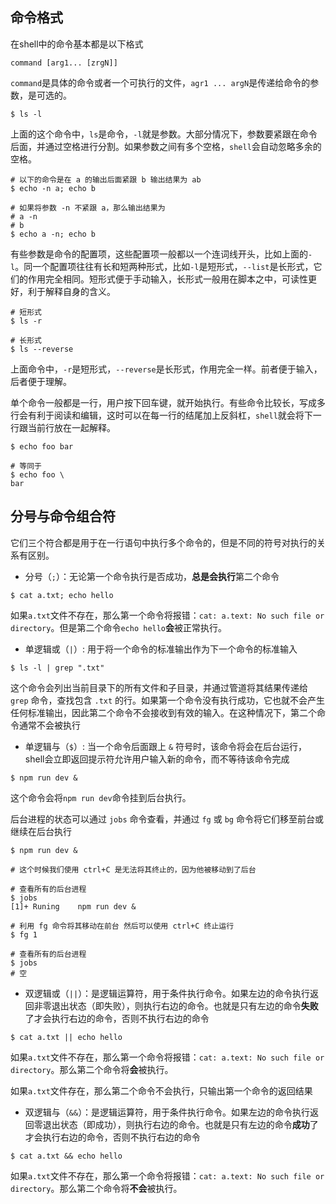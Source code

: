 ## 命令格式

在shell中的命令基本都是以下格式

```shell
command [arg1... [zrgN]]
```

`command`是具体的命令或者一个可执行的文件，`agr1 ... argN`是传递给命令的参数，是可选的。

```shell
$ ls -l
```

上面的这个命令中，`ls`是命令，`-l`就是参数。大部分情况下，参数要紧跟在命令后面，并通过空格进行分割。如果参数之间有多个空格，`shell`会自动忽略多余的空格。

```shell
# 以下的命令是在 a 的输出后面紧跟 b 输出结果为 ab
$ echo -n a; echo b

# 如果将参数 -n 不紧跟 a，那么输出结果为
# a -n 
# b
$ echo a -n; echo b
```

有些参数是命令的配置项，这些配置项一般都以一个连词线开头，比如上面的`-l`。同一个配置项往往有长和短两种形式，比如`-l`是短形式，`--list`是长形式，它们的作用完全相同。短形式便于手动输入，长形式一般用在脚本之中，可读性更好，利于解释自身的含义。

```shell
# 短形式
$ ls -r

# 长形式
$ ls --reverse
```

上面命令中，`-r`是短形式，`--reverse`是长形式，作用完全一样。前者便于输入，后者便于理解。

单个命令一般都是一行，用户按下回车键，就开始执行。有些命令比较长，写成多行会有利于阅读和编辑，这时可以在每一行的结尾加上反斜杠，`shell`就会将下一行跟当前行放在一起解释。

```shell
$ echo foo bar

# 等同于
$ echo foo \
bar
```

## 分号与命令组合符

它们三个符合都是用于在一行语句中执行多个命令的，但是不同的符号对执行的关系有区别。

- 分号（`;`）：无论第一个命令执行是否成功，**总是会执行**第二个命令

```shell
$ cat a.txt; echo hello
```

如果`a.txt`文件不存在，那么第一个命令将报错：`cat: a.text: No such file or directory`。但是第二个命令`echo hello`**会**被正常执行。

- 单逻辑或（`|`）: 用于将一个命令的标准输出作为下一个命令的标准输入

```shell
$ ls -l | grep ".txt"
```

这个命令会列出当前目录下的所有文件和子目录，并通过管道将其结果传递给 `grep` 命令，查找包含 `.txt` 的行。如果第一个命令没有执行成功，它也就不会产生任何标准输出，因此第二个命令不会接收到有效的输入。在这种情况下，第二个命令通常不会被执行

- 单逻辑与（`$`）: 当一个命令后面跟上 `&` 符号时，该命令将会在后台运行，shell会立即返回提示符允许用户输入新的命令，而不等待该命令完成

```shell
$ npm run dev &
```

这个命令会将`npm run dev`命令挂到后台执行。

后台进程的状态可以通过 `jobs` 命令查看，并通过 `fg` 或 `bg` 命令将它们移至前台或继续在后台执行

```shell
$ npm run dev &

# 这个时候我们使用 ctrl+C 是无法将其终止的，因为他被移动到了后台

# 查看所有的后台进程
$ jobs
[1]+ Runing    npm run dev &

# 利用 fg 命令将其移动在前台 然后可以使用 ctrl+C 终止运行
$ fg 1

# 查看所有的后台进程
$ jobs
# 空
```

- 双逻辑或（`||`）：是逻辑运算符，用于条件执行命令。如果左边的命令执行返回非零退出状态（即失败），则执行右边的命令。也就是只有左边的命令**失败**了才会执行右边的命令，否则不执行右边的命令

```shell
$ cat a.txt || echo hello
```

如果`a.txt`文件不存在，那么第一个命令将报错：`cat: a.text: No such file or directory`。那么第二个命令将**会**被执行。

如果`a.txt`文件存在，那么第二个命令不会执行，只输出第一个命令的返回结果

- 双逻辑与（`&&`）：是逻辑运算符，用于条件执行命令。如果左边的命令执行返回零退出状态（即成功），则执行右边的命令。也就是只有左边的命令**成功**了才会执行右边的命令，否则不执行右边的命令

```shell
$ cat a.txt && echo hello
```

如果`a.txt`文件不存在，那么第一个命令将报错：`cat: a.text: No such file or directory`。那么第二个命令将**不会**被执行。